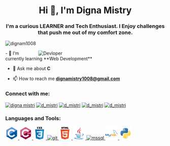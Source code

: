 <h1 align="center">Hi 👋, I'm Digna Mistry</h1>
<h3 align="center">I'm a curious LEARNER and Tech Enthusiast. I Enjoy challenges that push me out of my comfort zone.</h3>

<p align="left"> <img src="https://komarev.com/ghpvc/?username=dignam1008&label=Profile%20views&color=0e75b6&style=flat" alt="dignam1008" /> </p>
<img align="right" alt="Devloper" width="400" hight="300" src="https://blush.design/api/download?shareUri=zrvTNJxRjo2HXcfT&c=Bottom_0%7E2b44ff-0.1%7E393f82_Hair_0%7Eb58143-0.1%7E2c1b18_Skin_0%7Ed4a181-0.1%7Eeac7a8_Top_0%7Ef2f2f2-0.1%7Effa434&w=800&h=800&fm=png">
- 🌱 I’m currently learning **Web Development**

- 💬 Ask me about **C**

- 📫 How to reach me **dignamistry1008@gmail.com**

<h3 align="left">Connect with me:</h3>
<p align="left">
<a href="https://linkedin.com/in/digna mistri" target="blank"><img align="center" src="https://raw.githubusercontent.com/rahuldkjain/github-profile-readme-generator/master/src/images/icons/Social/linked-in-alt.svg" alt="digna mistri" height="30" width="40" /></a>
<a href="https://www.codechef.com/users/d_mistri" target="blank"><img align="center" src="https://cdn.jsdelivr.net/npm/simple-icons@3.1.0/icons/codechef.svg" alt="d_mistri" height="30" width="40" /></a>
<a href="https://www.hackerrank.com/d_mistri" target="blank"><img align="center" src="https://raw.githubusercontent.com/rahuldkjain/github-profile-readme-generator/master/src/images/icons/Social/hackerrank.svg" alt="d_mistri" height="30" width="40" /></a>
<a href="https://codeforces.com/profile/d_mistri" target="blank"><img align="center" src="https://cdn.jsdelivr.net/npm/simple-icons@3.0.1/icons/codeforces.svg" alt="d_mistri" height="30" width="40" /></a>
<a href="https://auth.geeksforgeeks.org/user/d_mistri" target="blank"><img align="center" src="https://raw.githubusercontent.com/rahuldkjain/github-profile-readme-generator/master/src/images/icons/Social/geeks-for-geeks.svg" alt="d_mistri" height="30" width="40" /></a>
</p>

<h3 align="left">Languages and Tools:</h3>
<p align="left"> <a href="https://www.cprogramming.com/" target="_blank"> <img src="https://raw.githubusercontent.com/devicons/devicon/master/icons/c/c-original.svg" alt="c" width="40" height="40"/> </a> <a href="https://www.w3schools.com/cpp/" target="_blank"> <img src="https://raw.githubusercontent.com/devicons/devicon/master/icons/cplusplus/cplusplus-original.svg" alt="cplusplus" width="40" height="40"/> </a> <a href="https://www.w3schools.com/css/" target="_blank"> <img src="https://raw.githubusercontent.com/devicons/devicon/master/icons/css3/css3-original-wordmark.svg" alt="css3" width="40" height="40"/> </a> <a href="https://git-scm.com/" target="_blank"> <img src="https://www.vectorlogo.zone/logos/git-scm/git-scm-icon.svg" alt="git" width="40" height="40"/> </a> <a href="https://www.w3.org/html/" target="_blank"> <img src="https://raw.githubusercontent.com/devicons/devicon/master/icons/html5/html5-original-wordmark.svg" alt="html5" width="40" height="40"/> </a> <a href="https://www.java.com" target="_blank"> <img src="https://raw.githubusercontent.com/devicons/devicon/master/icons/java/java-original.svg" alt="java" width="40" height="40"/> </a> <a href="https://www.microsoft.com/en-us/sql-server" target="_blank"> <img src="https://www.svgrepo.com/show/303229/microsoft-sql-server-logo.svg" alt="mssql" width="40" height="40"/> </a> <a href="https://www.mysql.com/" target="_blank"> <img src="https://raw.githubusercontent.com/devicons/devicon/master/icons/mysql/mysql-original-wordmark.svg" alt="mysql" width="40" height="40"/> </a> <a href="https://www.python.org" target="_blank"> <img src="https://raw.githubusercontent.com/devicons/devicon/master/icons/python/python-original.svg" alt="python" width="40" height="40"/> </a> </p>

